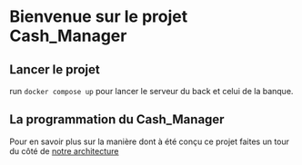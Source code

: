 # Bienvenue sur le projet Cash_Manager

## Lancer le projet

run `docker compose up` pour lancer le serveur du back et celui de la banque.

## La programmation du Cash_Manager

Pour en savoir plus sur la manière dont à été conçu ce projet faites un tour du côté de [notre architecture](architecture.md)
